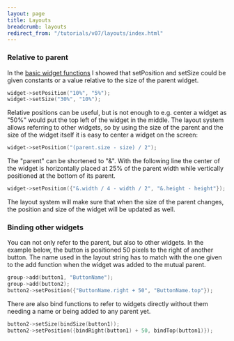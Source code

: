 ```yaml
---
layout: page
title: Layouts
breadcrumb: layouts
redirect_from: "/tutorials/v07/layouts/index.html"
---
```


### Relative to parent
In the [basic widget functions](../basic-widget-functions/) I showed that setPosition and setSize could be given constants or a value relative to the size of the parent widget.
```c++
widget->setPosition("10%", "5%");
widget->setSize("30%", "10%");
```

Relative positions can be useful, but is not enough to e.g. center a widget as "50%" would put the top left of the widget in the middle. The layout system allows referring to other widgets, so by using the size of the parent and the size of the widget itself it is easy to center a widget on the screen:
```c++
widget->setPosition("(parent.size - size) / 2");
```

The "parent" can be shortened to "&". With the following line the center of the widget is horizontally placed at 25% of the parent width while vertically positioned at the bottom of its parent.
```c++
widget->setPosition({"&.width / 4 - width / 2", "&.height - height"});
```

The layout system will make sure that when the size of the parent changes, the position and size of the widget will be updated as well.


### Binding other widgets
You can not only refer to the parent, but also to other widgets. In the example below, the button is positioned 50 pixels to the right of another button. The name used in the layout string has to match with the one given to the add function when the widget was added to the mutual parent.
```c++
group->add(button1, "ButtonName");
group->add(button2);
button2->setPosition({"ButtonName.right + 50", "ButtonName.top"});
```

There are also bind functions to refer to widgets directly without them needing a name or being added to any parent yet.
```c++
button2->setSize(bindSize(button1));
button2->setPosition({bindRight(button1) + 50, bindTop(button1)});
```
